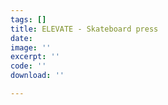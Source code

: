 ```yaml
---
tags: []
title: ELEVATE - Skateboard press
date: 
image: ''
excerpt: ''
code: ''
download: ''

---
```

